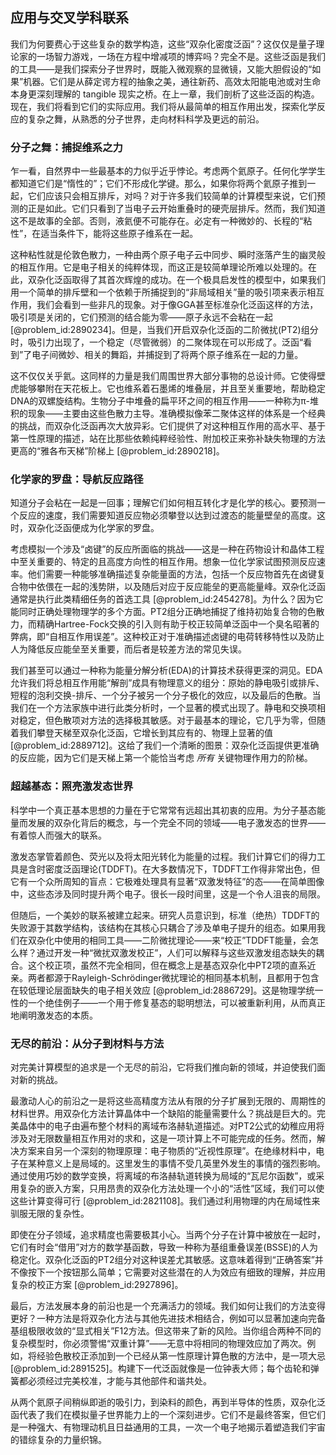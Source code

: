 ## 应用与交叉学科联系

我们为何要费心于这些复杂的数学构造，这些“双杂化密度泛函”？这仅仅是量子理论家的一场智力游戏，一场在方程中增减项的博弈吗？完全不是。这些泛函是我们的工具——是我们探索分子世界时，既能入微观察的显微镜，又能大胆假设的“如果”机器。它们是从薛定谔方程的抽象之美，通往新药、高效太阳能电池或对生命本身更深刻理解的 tangible 现实之桥。在上一章，我们剖析了这些泛函的构造。现在，我们将看到它们的实际应用。我们将从最简单的相互作用出发，探索化学反应的复杂之舞，从熟悉的分子世界，走向材料科学及更远的前沿。

### 分子之舞：捕捉维系之力

乍一看，自然界中一些最基本的力似乎近乎悖论。考虑两个氦原子。任何化学学生都知道它们是“惰性的”；它们不形成化学键。那么，如果你将两个氦原子推到一起，它们应该只会相互排斥，对吗？对于许多我们较简单的计算模型来说，它们预测的正是如此。它们只看到了当电子云开始重叠时的硬壳层排斥。然而，我们知道这不是故事的全部。否则，液氦便不可能存在。必定有一种微妙的、长程的“粘性”，在适当条件下，能将这些原子维系在一起。

这种粘性就是伦敦色散力，一种由两个原子电子云中同步、瞬时涨落产生的幽灵般的相互作用。它是电子相关的纯粹体现，而这正是较简单理论所难以处理的。在此，双杂化泛函取得了其首次辉煌的成功。在一个极具启发性的模型中，如果我们用一个简单的排斥壁和一个依赖于所捕捉到的“非局域相关”量的吸引项来表示相互作用，我们会看到一些非凡的现象。对于像GGA甚至标准杂化泛函这样的方法，吸引项是关闭的，它们预测的结合能为零——原子永远不会粘在一起 [@problem_id:2890234]。但是，当我们开启双杂化泛函的二阶微扰(PT2)组分时，吸引力出现了，一个稳定（尽管微弱）的二聚体现在可以形成了。泛函“看到”了电子间微妙、相关的舞蹈，并捕捉到了将两个原子维系在一起的力量。

这不仅仅关乎氦。这同样的力量是我们周围世界大部分事物的总设计师。它使得壁虎能够攀附在天花板上。它也维系着石墨烯的堆叠层，并且至关重要地，帮助稳定DNA的双螺旋结构。生物分子中堆叠的扁平环之间的相互作用——一种称为π-堆积的现象——主要由这些色散力主导。准确模拟像苯二聚体这样的体系是一个经典的挑战，而双杂化泛函再次大放异彩。它们提供了对这种相互作用的高水平、基于第一性原理的描述，站在比那些依赖纯粹经验性、附加校正来弥补缺失物理的方法更高的“雅各布天梯”阶梯上 [@problem_id:2890218]。

### 化学家的罗盘：导航反应路径

知道分子会粘在一起是一回事；理解它们如何相互转化才是化学的核心。要预测一个反应的速度，我们需要知道反应物必须攀登以达到过渡态的能量壁垒的高度。这时，双杂化泛函便成为化学家的罗盘。

考虑模拟一个涉及“卤键”的反应所面临的挑战——这是一种在药物设计和晶体工程中至关重要的、特定的且高度方向性的相互作用。想象一位化学家试图预测反应速率。他们需要一种能够准确描述复杂能量面的方法，包括一个反应物首先在卤键复合物中依偎在一起的浅势阱，以及随后对应于反应能垒的更高能量峰。双杂化泛函通常是执行此类精细任务的首选工具 [@problem_id:2454278]。为什么？因为它能同时正确处理物理学的多个方面。PT2组分正确地捕捉了维持初始复合物的色散力，而精确Hartree-Fock交换的引入则有助于校正较简单泛函中一个臭名昭著的弊病，即“自相互作用误差”。这种校正对于准确描述卤键的电荷转移特性以及防止人为降低反应能垒至关重要，而后者是较差方法的常见失误。

我们甚至可以通过一种称为能量分解分析(EDA)的计算技术获得更深的洞见。EDA允许我们将总相互作用能“解剖”成具有物理意义的组分：原始的静电吸引或排斥、短程的泡利交换-排斥、一个分子被另一个分子极化的效应，以及最后的色散。当我们在一个方法家族中进行此类分析时，一个显著的模式出现了。静电和交换项相对稳定，但色散项对方法的选择极其敏感。对于最基本的理论，它几乎为零，但随着我们攀登天梯至双杂化泛函，它增长到其应有的、物理上显著的值 [@problem_id:2889712]。这给了我们一个清晰的图景：双杂化泛函提供更准确的反应能，因为它们是天梯上第一个能恰当考虑 *所有* 关键物理作用力的阶梯。

### 超越基态：照亮激发态世界

科学中一个真正基本思想的力量在于它常常有远超出其初衷的应用。为分子基态能量而发展的双杂化背后的概念，与一个完全不同的领域——电子激发态的世界——有着惊人而强大的联系。

激发态掌管着颜色、荧光以及将太阳光转化为能量的过程。我们计算它们的得力工具是含时密度泛函理论(TDDFT)。在大多数情况下，TDDFT工作得非常出色，但它有一个众所周知的盲点：它极难处理具有显著“双激发特征”的态——在简单图像中，这些态涉及同时提升两个电子。很长一段时间里，这是一个令人沮丧的局限。

但随后，一个美妙的联系被建立起来。研究人员意识到，标准（绝热）TDDFT的失败源于其数学结构，该结构在其核心只耦合了涉及单电子提升的组态。如果用我们在双杂化中使用的相同工具——二阶微扰理论——来“校正”TDDFT能量，会怎么样？通过开发一种“微扰双激发校正”，人们可以解释与这些双激发组态缺失的耦合。这个校正项，虽然不完全相同，但在概念上是基态双杂化中PT2项的直系近亲。两者都源于Rayleigh-Schrödinger微扰理论的相同基本机制，且都用于包含在较低理论层面缺失的电子相关效应 [@problem_id:2886729]。这是物理学统一性的一个绝佳例子——一个用于修复基态的聪明想法，可以被重新利用，从而真正地阐明激发态的本质。

### 无尽的前沿：从分子到材料与方法

对完美计算模型的追求是一个无尽的前沿，它将我们推向新的领域，并迫使我们面对新的挑战。

最激动人心的前沿之一是将这些高精度方法从有限的分子扩展到无限的、周期性的材料世界。用双杂化方法计算晶体中一个缺陷的能量需要什么？挑战是巨大的。完美晶体中的电子由遍布整个材料的离域布洛赫轨道描述。对PT2公式的幼稚应用将涉及对无限数量相互作用对的求和，这是一项计算上不可能完成的任务。然而，解决方案来自另一个深刻的物理原理：电子物质的“近视性原理”。在绝缘材料中，电子在某种意义上是局域的。这里发生的事情不受几英里外发生的事情的强烈影响。通过使用巧妙的数学变换，将离域的布洛赫轨道转换为局域的“瓦尼尔函数”，或采用复杂的嵌入方案，只用昂贵的双杂化方法处理一个小的“活性”区域，我们可以使这些计算变得可行 [@problem_id:2821108]。我们通过利用物理的内在局域性来驯服无限的复杂性。

即使在分子领域，追求精度也需要极其小心。当两个分子在计算中被放在一起时，它们有时会“借用”对方的数学基函数，导致一种称为基组重叠误差(BSSE)的人为稳定化。双杂化泛函的PT2组分对这种误差尤其敏感。这意味着得到“正确答案”并不像按下一个按钮那么简单；它需要对这些潜在的人为效应有细致的理解，并应用复杂的校正方案 [@problem_id:2927896]。

最后，方法发展本身的前沿也是一个充满活力的领域。我们如何让我们的方法变得更好？一种方法是将双杂化方法与其他先进技术相结合，例如可以显著加速向完备基组极限收敛的“显式相关”F12方法。但这带来了新的风险。当你组合两种不同的复杂模型时，你必须警惕“双重计算”——无意中将相同的物理效应加了两次。例如，将经验色散校正添加到一个已经从第一性原理计算色散的方法中，是一项大忌 [@problem_id:2891525]。构建下一代泛函就像是一位钟表大师；每个齿轮和弹簧都必须经过完美校准，才能与其他部件和谐共处。

从两个氦原子间稍纵即逝的吸引力，到染料的颜色，再到半导体的性质，双杂化泛函代表了我们在模拟量子世界能力上的一个深刻进步。它们不是最终答案，但它们是一种强大、有物理动机且日益通用的工具，一次一个电子地揭示着塑造我们宇宙的错综复杂的力量织锦。